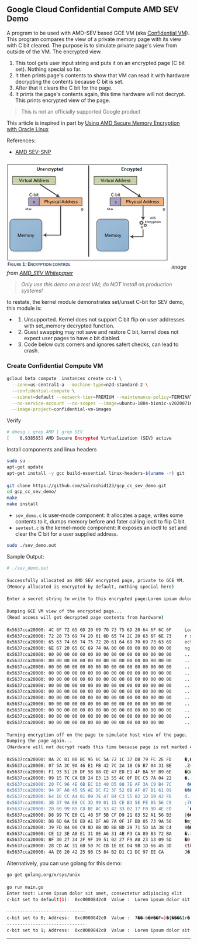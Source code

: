 ## Google Cloud Confidential Compute AMD SEV Demo

A program to be used with AMD-SEV based GCE VM (aka [Confidential VM](https://cloud.google.com/compute/confidential-vm/docs)).
This program compares the view of a private memory page with its view with C bit cleared. 
The purpose is to simulate private page's view from outside of the VM. The encrypted view. 

1. This tool gets user input string and puts it on an encrypted page (C bit set). Nothing special so far.
2. It then prints page's contents to show that VM can read it with hardware decrypting the contents because C bit is set.  
3. After that it clears the C bit for the page.
4. It prints the page's contents again, this time hardware will not decrypt. This prints encrypted view of the page. 


> This is not an officially supported Google product

This article is inspired in part by [Using AMD Secure Memory Encryption with Oracle Linux](https://blogs.oracle.com/linux/using-amd-secure-memory-encryption-with-oracle-linux)

References:
- [AMD SEV-SNP](https://www.amd.com/system/files/TechDocs/SEV-SNP-strengthening-vm-isolation-with-integrity-protection-and-more.pdf)


![images/sev_memory.png](images/sev_memory.png)
_image from [AMD_SEV Whitepaper](https://www.amd.com/system/files/TechDocs/SEV-SNP-strengthening-vm-isolation-with-integrity-protection-and-more.pdf)_


> *Only use this demo on a test VM; do NOT install on production systems!*

to restate, the kernel module demonstrates set/unset C-bit for SEV demo, this module is: 
- 1. Unsupported. Kernel does not support C bit flip on user addresses with set_memory decrypted function.
- 2. Guest swapping may not save and restore C bit, kernel does not expect user pages to have c bit diabled. 
- 3. Code below cuts corners and ignores safert checks, can lead to crash.


### Create Confidential Compute VM

```bash
gcloud beta compute  instances create cc-1 \
  --zone=us-central1-a --machine-type=n2d-standard-2 \
  --confidential-compute \
  --subnet=default --network-tier=PREMIUM --maintenance-policy=TERMINATE \
  --no-service-account --no-scopes --image=ubuntu-1804-bionic-v20200716 \
  --image-project=confidential-vm-images
```

Verify

```bash
# dmesg | grep AMD | grep SEV
[    0.938565] AMD Secure Encrypted Virtualization (SEV) active
```

Install components and linux headers

```bash
sudo su -
apt-get update
apt-get install -y gcc build-essential linux-headers-$(uname -r) git

git clone https://github.com/salrashid123/gcp_cc_sev_demo.git
cd gcp_cc_sev_demo/
make
make install
```

- `sev_demo.c` is user-mode component: It allocates a page, writes some contents to it, dumps memory before and fater calling ioctl to flip C bit.
- `sevtest.c` is the kernel-mode component: It exposes an ioctl to set and clear the C bit for a user supplied address.

```bash
sudo ./sev_demo.out
```

Sample Output:

```bash
# ./sev_demo.out 

Successfully allocated an AMD SEV encrypted page, private to GCE VM.
(Memory allocated is encrypted by default, nothing special here)

Enter a secret string to write to this encrypted page:Lorem ipsum dolor sit amet, consectetur adipiscing elit

Dumping GCE VM view of the encrypted page...
(Read access will get decrypted page contents from hardware)

0x5637cca20000: 4C 6F 72 65 6D 20 69 70 73 75 6D 20 64 6F 6C 6F 	Lorem ipsum dolo
0x5637cca20000: 72 20 73 69 74 20 61 6D 65 74 2C 20 63 6F 6E 73 	r sit amet, cons
0x5637cca20000: 65 63 74 65 74 75 72 20 61 64 69 70 69 73 63 69 	ectetur adipisci
0x5637cca20000: 6E 67 20 65 6C 69 74 0A 00 00 00 00 00 00 00 00 	ng elit.........
0x5637cca20000: 00 00 00 00 00 00 00 00 00 00 00 00 00 00 00 00 	................
0x5637cca20000: 00 00 00 00 00 00 00 00 00 00 00 00 00 00 00 00 	................
0x5637cca20000: 00 00 00 00 00 00 00 00 00 00 00 00 00 00 00 00 	................
0x5637cca20000: 00 00 00 00 00 00 00 00 00 00 00 00 00 00 00 00 	................
0x5637cca20000: 00 00 00 00 00 00 00 00 00 00 00 00 00 00 00 00 	................
0x5637cca20000: 00 00 00 00 00 00 00 00 00 00 00 00 00 00 00 00 	................
0x5637cca20000: 00 00 00 00 00 00 00 00 00 00 00 00 00 00 00 00 	................
0x5637cca20000: 00 00 00 00 00 00 00 00 00 00 00 00 00 00 00 00 	................
0x5637cca20000: 00 00 00 00 00 00 00 00 00 00 00 00 00 00 00 00 	................
0x5637cca20000: 00 00 00 00 00 00 00 00 00 00 00 00 00 00 00 00 	................
0x5637cca20000: 00 00 00 00 00 00 00 00 00 00 00 00 00 00 00 00 	................
0x5637cca20000: 00 00 00 00 00 00 00 00 00 00 00 00 00 00 00    	...............

Turning encryption off on the page to simulate host view of the page.
Dumping the page again...
(Hardware will not decrypt reads this time because page is not marked encrypted anymore)

0x5637cca20000: 8A 2C 81 80 BC 95 6C 5A 72 1C 37 DB 79 FC 2E FD 	�,����lZr.7�y�.�
0x5637cca20000: 07 5A 3C 9A 46 E1 FB 42 7C 2A 10 C6 B7 04 31 BE 	.Z<�F��B|*.Ʒ.1�
0x5637cca20000: F1 93 51 26 DF 58 08 CE 47 ED E1 4F BA 5F B9 6E 	�Q&�X.�G��O�_�n
0x5637cca20000: 99 15 7C CA E8 24 E3 13 55 4C 0F DC C5 7A 04 22 	�.|��$�.UL.��z."
0x5637cca20000: 20 FC 96 4E 6B EC D3 40 D5 88 7E AF 3A C9 B4 7C 	 ��Nk��@Ո~�:ɴ|
0x5637cca20000: 94 9F A8 45 95 AE DC F2 3F 52 0B AF 07 B1 61 09 	���E����?R.�.�a.
0x5637cca20000: 64 16 CC A4 01 09 7E 47 B4 C3 55 82 1D 19 43 F6 	d.̤..~G��U�..C�
0x5637cca20000: 3B 37 9A E8 CC 3D 99 01 15 CE B3 5E FE 85 56 C9 	;7���=�..γ^��V�
0x5637cca20000: 20 60 99 85 C8 BE AC 53 42 33 02 17 F0 9D 4E ED 	 `��Ⱦ�SB3..�N�
0x5637cca20000: D8 99 7C E0 C1 48 5F 5B CF D9 21 83 52 A1 56 B3 	|��H_[��!�R�V�
0x5637cca20000: DB 6D 6A 56 ED A1 DF A8 7A 0F 1F BD 05 73 9A 50 	�mjV��ߨz..�.s�P
0x5637cca20000: 39 FD 84 00 C9 8D 8B DD 8B BD 29 71 5D 1A 38 C4 	9��.ɍ�݋�)q].8�
0x5637cca20000: CE 12 3E A8 E1 31 0E A6 31 4B F3 CA 89 B3 72 BA 	�.>��1.�1K�ʉ�r�
0x5637cca20000: BF 30 27 34 2F 9F 19 51 02 27 F9 A0 23 13 09 5D 	�0'4/�.Q.'��#..]
0x5637cca20000: 28 CD AC 31 6B 50 7C CB 1E EC D4 9B 1D 66 45 3D 	(ͬ1kP|�.�ԛ.fE=
0x5637cca20000: 4A E6 20 42 25 98 C5 84 B2 D1 C1 DC 97 EE CA    	J� B%�ń���ܗ��
```

Alternatively, you can use golang for this demo:

```bash
go get golang.org/x/sys/unix

go run main.go 
Enter text: Lorem ipsum dolor sit amet, consectetur adipiscing elit
c-bit set to default(1):  0xc0000842c0  Value :  Lorem ipsum dolor sit amet, consectetur adipiscing elit

------------------------------
c-bit set to 0; Address:  0xc0000842c0  Value :  7��-b�#��F=)�{���&1r�,�;�_0b8��[50K��p�,Ǥh�}�*$/
------------------------------
c-bit set to 1; Address:  0xc0000842c0  Value :  Lorem ipsum dolor sit amet, consectetur adipiscing elit
```

---

